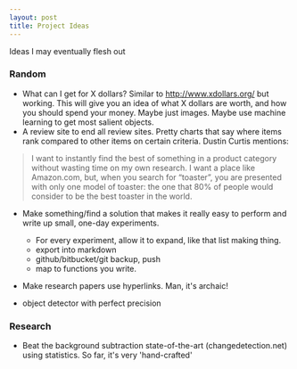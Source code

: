 ```yaml
---
layout: post
title: Project Ideas
---
```


Ideas I may eventually flesh out
<!--end excerpt-->

### Random

- What can I get for X dollars? Similar to http://www.xdollars.org/ but working.
  This will give you an idea of what X dollars are worth, and how you should
  spend your money. Maybe just images. Maybe use machine learning to get most salient objects.
- A review site to end all review sites. Pretty charts that say where items rank
  compared to other items on certain criteria. Dustin Curtis mentions:

> I want to instantly find the best of something in a product category without
> wasting time on my own research. I want a place like Amazon.com, but, when you
> search for “toaster”, you are presented with only one model of toaster: the
> one that 80% of people would consider to be the best toaster in the world.

- Make something/find a solution that makes it really easy to perform and write up small,
  one-day experiments. 
    - For every experiment, allow it to expand, like that list making thing.    
    - export into markdown
    - github/bitbucket/git backup, push
    - map to functions you write.
    
- Make research papers use hyperlinks. Man, it's archaic!
- object detector with perfect precision 

### Research

- Beat the background subtraction state-of-the-art (changedetection.net) using
  statistics. So far, it's very 'hand-crafted'
